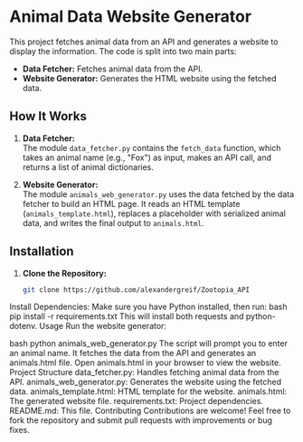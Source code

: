 # Animal Data Website Generator

This project fetches animal data from an API and generates a website to display the information. The code is split into two main parts:

- **Data Fetcher:** Fetches animal data from the API.
- **Website Generator:** Generates the HTML website using the fetched data.

## How It Works

1. **Data Fetcher:**  
   The module `data_fetcher.py` contains the `fetch_data` function, which takes an animal name (e.g., "Fox") as input, makes an API call, and returns a list of animal dictionaries.

2. **Website Generator:**  
   The module `animals_web_generator.py` uses the data fetched by the data fetcher to build an HTML page. It reads an HTML template (`animals_template.html`), replaces a placeholder with serialized animal data, and writes the final output to `animals.html`.

## Installation

1. **Clone the Repository:**
   ```bash
   git clone https://github.com/alexandergreif/Zootopia_API
   
Install Dependencies: Make sure you have Python installed, then run:
bash
pip install -r requirements.txt
This will install both requests and python-dotenv.
Usage
Run the website generator:

bash
python animals_web_generator.py
The script will prompt you to enter an animal name.
It fetches the data from the API and generates an animals.html file.
Open animals.html in your browser to view the website.
Project Structure
data_fetcher.py: Handles fetching animal data from the API.
animals_web_generator.py: Generates the website using the fetched data.
animals_template.html: HTML template for the website.
animals.html: The generated website file.
requirements.txt: Project dependencies.
README.md: This file.
Contributing
Contributions are welcome! Feel free to fork the repository and submit pull requests with improvements or bug fixes.